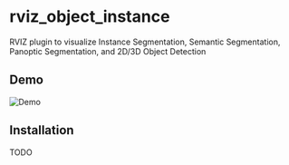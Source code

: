 # rviz_object_instance

RVIZ plugin to visualize Instance Segmentation, Semantic Segmentation, Panoptic Segmentation, and 2D/3D Object Detection

## Demo

![Demo](https://github.com/UniBwTAS/containerize_inference/blob/master/assets/demo.gif)

## Installation

TODO
